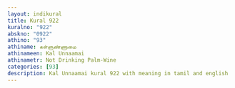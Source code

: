 ```yaml
---
layout: indikural
title: Kural 922
kuralno: "922"
abskno: "0922"
athino: "93"
athiname: கள்ளுண்ணாமை
athinameen: Kal Unnaamai
athinametr: Not Drinking Palm-Wine
categories: [93]
description: Kal Unnaamai kural 922 with meaning in tamil and english 
---
```



